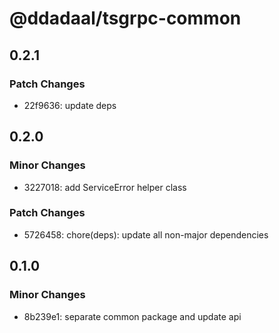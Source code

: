 # @ddadaal/tsgrpc-common

## 0.2.1

### Patch Changes

- 22f9636: update deps

## 0.2.0

### Minor Changes

- 3227018: add ServiceError helper class

### Patch Changes

- 5726458: chore(deps): update all non-major dependencies

## 0.1.0

### Minor Changes

- 8b239e1: separate common package and update api
